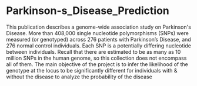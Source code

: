 # Parkinson-s_Disease_Prediction

This publication describes a genome-wide association study on Parkinson's Disease. More than 408,000 single nucleotide polymorphisms (SNPs) were measured (or genotyped) across 276 patients with Parkinson’s Disease, and 276 normal control individuals. Each SNP is a potentially differing nucleotide between individuals. Recall that there are estimated to be as many as 10 million SNPs in the human genome, so this collection does not encompass all of them.
The main objective of the project is to infer the likelihood of the genotype at the locus to be significantly different for individuals with & without the disease to analyze the probability of the disease
